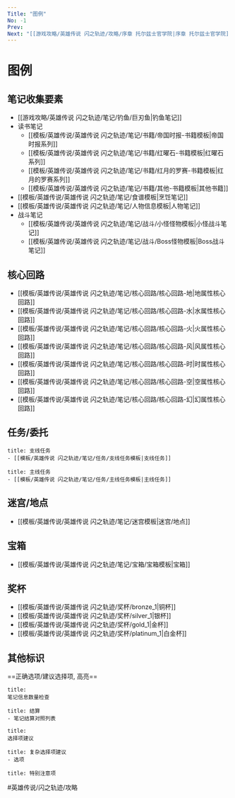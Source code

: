 ```yaml
---
Title: "图例"
No: -1
Prev: 
Next: "[[游戏攻略/英雄传说 闪之轨迹/攻略/序章 托尔兹士官学院|序章 托尔兹士官学院]]"
---
```

# 图例
## 笔记收集要素
- [[游戏攻略/英雄传说 闪之轨迹/笔记/钓鱼/巨刃鱼|钓鱼笔记]]
- 读书笔记
  - [[模板/英雄传说/英雄传说 闪之轨迹/笔记/书籍/帝国时报-书籍模板|帝国时报系列]]
  - [[模板/英雄传说/英雄传说 闪之轨迹/笔记/书籍/红曜石-书籍模板|红曜石系列]]
  - [[模板/英雄传说/英雄传说 闪之轨迹/笔记/书籍/红月的罗赛-书籍模板|红月的罗赛系列]]
  - [[模板/英雄传说/英雄传说 闪之轨迹/笔记/书籍/其他-书籍模板|其他书籍]]
- [[模板/英雄传说/英雄传说 闪之轨迹/笔记/食谱模板|烹饪笔记]]
- [[模板/英雄传说/英雄传说 闪之轨迹/笔记/人物信息模板|人物笔记]]
- 战斗笔记
  - [[模板/英雄传说/英雄传说 闪之轨迹/笔记/战斗/小怪怪物模板|小怪战斗笔记]]
  - [[模板/英雄传说/英雄传说 闪之轨迹/笔记/战斗/Boss怪物模板|Boss战斗笔记]]

## 核心回路
- [[模板/英雄传说/英雄传说 闪之轨迹/笔记/核心回路/核心回路-地|地属性核心回路]]
- [[模板/英雄传说/英雄传说 闪之轨迹/笔记/核心回路/核心回路-水|水属性核心回路]]
- [[模板/英雄传说/英雄传说 闪之轨迹/笔记/核心回路/核心回路-火|火属性核心回路]]
- [[模板/英雄传说/英雄传说 闪之轨迹/笔记/核心回路/核心回路-风|风属性核心回路]]
- [[模板/英雄传说/英雄传说 闪之轨迹/笔记/核心回路/核心回路-时|时属性核心回路]]
- [[模板/英雄传说/英雄传说 闪之轨迹/笔记/核心回路/核心回路-空|空属性核心回路]]
- [[模板/英雄传说/英雄传说 闪之轨迹/笔记/核心回路/核心回路-幻|幻属性核心回路]]

## 任务/委托
```ad-question
title: 支线任务
- [[模板/英雄传说 闪之轨迹/笔记/任务/支线任务模板|支线任务]]
```

```ad-success
title: 主线任务
- [[模板/英雄传说 闪之轨迹/笔记/任务/主线任务模板|主线任务]]
```

## 迷宫/地点
- [[模板/英雄传说/英雄传说 闪之轨迹/笔记/迷宫模板|迷宫/地点]]

## 宝箱
- [[模板/英雄传说/英雄传说 闪之轨迹/笔记/宝箱/宝箱模板|宝箱]]

## 奖杯
- [[模板/英雄传说/英雄传说 闪之轨迹/奖杯/bronze_1|铜杯]]
- [[模板/英雄传说/英雄传说 闪之轨迹/奖杯/silver_1|银杯]]
- [[模板/英雄传说/英雄传说 闪之轨迹/奖杯/gold_1|金杯]]
- [[模板/英雄传说/英雄传说 闪之轨迹/奖杯/platinum_1|白金杯]]

## 其他标识
==正确选项/建议选择项, 高亮==
```ad-info
title: 
笔记信息数量检查
```
```ad-info
title: 结算
- 笔记结算对照列表
```
```ad-tip
title: 
选择项建议
```
```ad-tip
title: 复杂选择项建议
- 选项
```
```ad-warning
title: 特别注意项
```

#英雄传说/闪之轨迹/攻略 